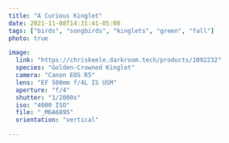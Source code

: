 ```yaml
---
title: "A Curious Kinglet"
date: 2021-11-08T14:31:41-05:00
tags: ["birds", "songbirds", "kinglets", "green", "fall"]
photo: true

image:
  link: "https://chriskeele.darkroom.tech/products/1092232"
  species: "Golden-Crowned Kinglet"
  camera: "Canon EOS R5"
  lens: "EF 500mm f/4L IS USM"
  aperture: "f/4"
  shutter: "1/2000s"
  iso: "4000 ISO"
  file: "_M6A6895"
  orientation: "vertical"

---
```

